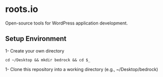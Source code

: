 # roots.io
Open-source tools for WordPress application development.

## Setup Environment 

1- Create your own directory
```
cd ~/Desktop && mkdir bedrock && cd $_
```

1- Clone this repository into a working directory (e.g., ~/Desktop/bedrock)


